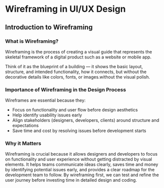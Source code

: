# Wireframing in UI/UX Design

## Introduction to Wireframing

### What is Wireframing?

Wireframing is the process of creating a visual guide that represents the skeletal framework of a digital product such as a website or mobile app.

Think of it as the blueprint of a building — it shows the basic layout, structure, and intended functionality, how it connects, but without the decorative details like colors, fonts, or images.without the visual polish.


### Importance of Wireframing in the Design Process

Wireframes are essential because they:
- Focus on functionality and user flow before design aesthetics
- Help identify usability issues early
- Align stakeholders (designers, developers, clients) around structure and expectations
- Save time and cost by resolving issues before development starts


### Why it Matters

Wireframing is crucial because it allows designers and developers to focus on functionality and user experience without getting distracted by visual elements. It helps teams communicate ideas clearly, saves time and money by identifying potential issues early, and provides a clear roadmap for the development team to follow. By wireframing first, we can test and refine the user journey before investing time in detailed design and coding.
